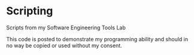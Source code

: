 # Scripting
Scripts from my Software Engineering Tools Lab

This code is posted to demonstrate my programming ability and should in no way be copied or used without my consent.
